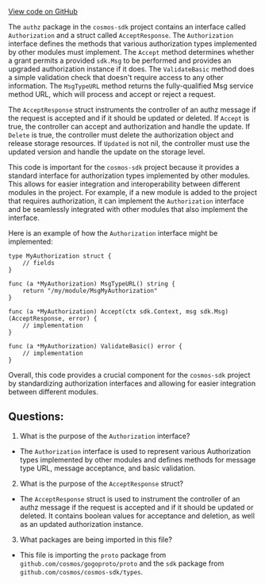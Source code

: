 [View code on GitHub](https://github.com/cosmos/cosmos-sdk.git/x/authz/authorizations.go)

The `authz` package in the `cosmos-sdk` project contains an interface called `Authorization` and a struct called `AcceptResponse`. The `Authorization` interface defines the methods that various authorization types implemented by other modules must implement. The `Accept` method determines whether a grant permits a provided `sdk.Msg` to be performed and provides an upgraded authorization instance if it does. The `ValidateBasic` method does a simple validation check that doesn't require access to any other information. The `MsgTypeURL` method returns the fully-qualified Msg service method URL, which will process and accept or reject a request.

The `AcceptResponse` struct instruments the controller of an authz message if the request is accepted and if it should be updated or deleted. If `Accept` is true, the controller can accept and authorization and handle the update. If `Delete` is true, the controller must delete the authorization object and release storage resources. If `Updated` is not nil, the controller must use the updated version and handle the update on the storage level.

This code is important for the `cosmos-sdk` project because it provides a standard interface for authorization types implemented by other modules. This allows for easier integration and interoperability between different modules in the project. For example, if a new module is added to the project that requires authorization, it can implement the `Authorization` interface and be seamlessly integrated with other modules that also implement the interface. 

Here is an example of how the `Authorization` interface might be implemented:

```
type MyAuthorization struct {
    // fields
}

func (a *MyAuthorization) MsgTypeURL() string {
    return "/my/module/MsgMyAuthorization"
}

func (a *MyAuthorization) Accept(ctx sdk.Context, msg sdk.Msg) (AcceptResponse, error) {
    // implementation
}

func (a *MyAuthorization) ValidateBasic() error {
    // implementation
}
```

Overall, this code provides a crucial component for the `cosmos-sdk` project by standardizing authorization interfaces and allowing for easier integration between different modules.
## Questions: 
 1. What is the purpose of the `Authorization` interface?
- The `Authorization` interface is used to represent various Authorization types implemented by other modules and defines methods for message type URL, message acceptance, and basic validation.

2. What is the purpose of the `AcceptResponse` struct?
- The `AcceptResponse` struct is used to instrument the controller of an authz message if the request is accepted and if it should be updated or deleted. It contains boolean values for acceptance and deletion, as well as an updated authorization instance.

3. What packages are being imported in this file?
- This file is importing the `proto` package from `github.com/cosmos/gogoproto/proto` and the `sdk` package from `github.com/cosmos/cosmos-sdk/types`.